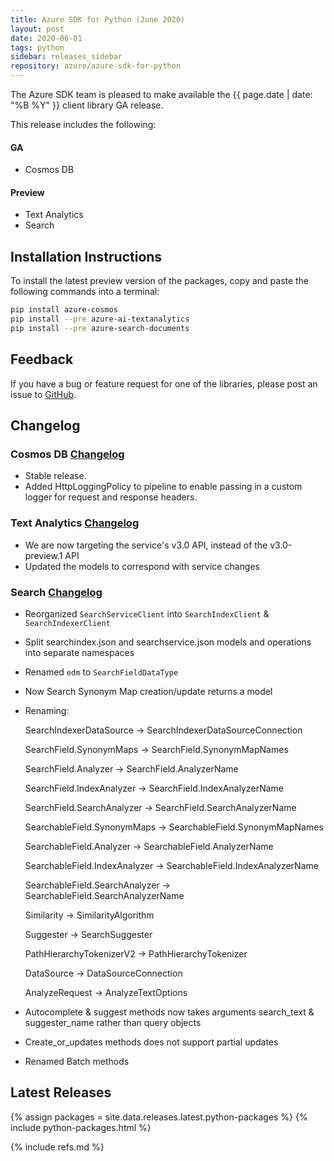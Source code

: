```yaml
---
title: Azure SDK for Python (June 2020)
layout: post
date: 2020-06-01
tags: python
sidebar: releases_sidebar
repository: azure/azure-sdk-for-python
---
```


The Azure SDK team is pleased to make available the {{ page.date | date: "%B %Y" }} client library GA release.

This release includes the following:

#### GA

- Cosmos DB

#### Preview

- Text Analytics
- Search

## Installation Instructions

To install the latest preview version of the packages, copy and paste the following commands into a terminal:

```bash
pip install azure-cosmos
pip install --pre azure-ai-textanalytics
pip install --pre azure-search-documents
```

## Feedback

If you have a bug or feature request for one of the libraries, please post an issue to [GitHub](https://github.com/azure/azure-sdk-for-python/issues).

## Changelog

### Cosmos DB [Changelog](https://github.com/Azure/azure-sdk-for-python/blob/master/sdk/cosmos/azure-cosmos/CHANGELOG.md)

- Stable release.
- Added HttpLoggingPolicy to pipeline to enable passing in a custom logger for request and response headers.

### Text Analytics [Changelog](https://github.com/Azure/azure-sdk-for-python/blob/master/sdk/textanalytics/azure-ai-textanalytics/CHANGELOG.md#100b6-2020-05-27)

- We are now targeting the service's v3.0 API, instead of the v3.0-preview.1 API
- Updated the models to correspond with service changes

### Search [Changelog](https://github.com/Azure/azure-sdk-for-python/blob/master/sdk/search/azure-search-documents/CHANGELOG.md)

- Reorganized `SearchServiceClient` into `SearchIndexClient` & `SearchIndexerClient`
- Split searchindex.json and searchservice.json models and operations into separate namespaces
- Renamed `edm` to `SearchFieldDataType`
- Now Search Synonym Map creation/update returns a model
- Renaming:

  SearchIndexerDataSource -> SearchIndexerDataSourceConnection

  SearchField.SynonymMaps -> SearchField.SynonymMapNames

  SearchField.Analyzer -> SearchField.AnalyzerName

  SearchField.IndexAnalyzer -> SearchField.IndexAnalyzerName

  SearchField.SearchAnalyzer -> SearchField.SearchAnalyzerName

  SearchableField.SynonymMaps -> SearchableField.SynonymMapNames

  SearchableField.Analyzer -> SearchableField.AnalyzerName

  SearchableField.IndexAnalyzer -> SearchableField.IndexAnalyzerName

  SearchableField.SearchAnalyzer -> SearchableField.SearchAnalyzerName

  Similarity -> SimilarityAlgorithm

  Suggester -> SearchSuggester

  PathHierarchyTokenizerV2 -> PathHierarchyTokenizer

  DataSource -> DataSourceConnection

  AnalyzeRequest -> AnalyzeTextOptions

- Autocomplete & suggest methods now takes arguments search_text & suggester_name rather than query objects
- Create_or_updates methods does not support partial updates
- Renamed Batch methods

## Latest Releases

{% assign packages = site.data.releases.latest.python-packages %}
{% include python-packages.html %}

{% include refs.md %}
